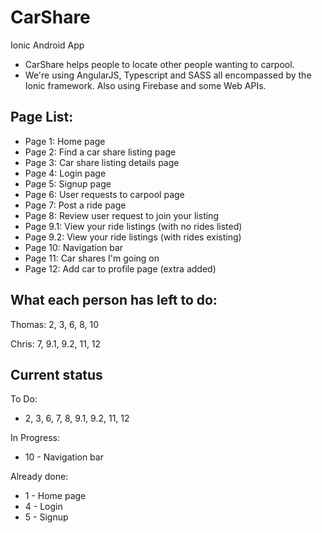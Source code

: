 # CarShare
Ionic Android App

* CarShare helps people to locate other people wanting to carpool.
* We're using AngularJS, Typescript and SASS all encompassed by the Ionic framework. Also using Firebase and some Web APIs.

## Page List:

* Page 1: Home page
* Page 2: Find a car share listing page
* Page 3: Car share listing details page
* Page 4: Login page
* Page 5: Signup page
* Page 6: User requests to carpool page
* Page 7: Post a ride page
* Page 8: Review user request to join your listing
* Page 9.1: View your ride listings (with no rides listed)
* Page 9.2: View your ride listings (with rides existing)
* Page 10: Navigation bar
* Page 11: Car shares I'm going on
* Page 12: Add car to profile page (extra added)

## What each person has left to do:

Thomas: 2, 3, 6, 8, 10

Chris: 7, 9.1, 9.2, 11, 12

## Current status

To Do:
* 2, 3, 6, 7, 8, 9.1, 9.2, 11, 12

In Progress:
* 10 - Navigation bar

Already done:
* 1 - Home page
* 4 - Login
* 5 - Signup
